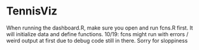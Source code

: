 # TennisViz
When running the dashboard.R, make sure you open and run fcns.R first. It will initialize data and define functions.
10/19: fcns might run with errors / weird output at first due to debug code still in there. Sorry for sloppiness

